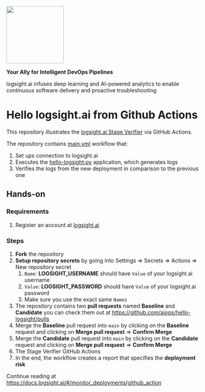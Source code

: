 <a href="https://logsight.ai/"><img src="https://logsight.ai/assets/img/logol.png" width="150"/></a>

**Your Ally for Intelligent DevOps Pipelines**

logsight.ai infuses deep learning and AI-powered analytics to enable continuous software delivery and proactive troubleshooting



# Hello logsight.ai from Github Actions
This repository illustrates the [logsight.ai Stage Verifier](https://docs.logsight.ai/#/monitor_deployments/stage_verifier) via GitHub Actions.

The repository contains [main.yml](https://github.com/aiops/hello-logsight/blob/main/.github/workflows/main.yml) workflow that:
1. Set ups connection to logsight.ai
2. Executes the [hello-logsight.py](https://github.com/aiops/hello-logsight/blob/main/hello_logsight.py) application, which generates logs
3. Verifies the logs from the new deployment in comparison to the previous one

## Hands-on
### Requirements
1. Register an account at [logsight.ai](https://demo.logsight.ai/)

### Steps
1. **Fork** the repository 
2. **Setup repository secrets** by going into Settings => Secrets => Actions => New repository secret
   1. `Name`: **LOGSIGHT_USERNAME** should have `Value` of your logsight.ai username
   2. `Value`: **LOGSIGHT_PASSWORD** should have `Value` of your logsight.ai password
   3. Make sure you use the exact same `Names`
3. The repository contains two **pull requests** named **Baseline** and **Candidate** you can check them out at https://github.com/aiops/hello-logsight/pulls
4. Merge the **Baseline** pull request into `main` by clicking on the **Baseline** request and clicking on **Merge pull request** => **Confirm Merge**
5. Merge the **Candidate** pull request into `main` by clicking on the **Candidate** request and clicking on **Merge pull request** => **Confirm Merge**
6. The Stage Verifier GitHub Actions 
7. In the end, the workflow creates a report that specifies the **deployment risk**

Continue reading at https://docs.logsight.ai/#/monitor_deployments/github_action
